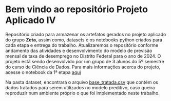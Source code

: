 # Bem vindo ao repositório Projeto Aplicado IV

Repositório criado para armazenar os artefatos gerados no projeto aplicado do grupo **Zeta**, assim como, datasets e os notebooks python criados para cada etapa e entrega do trabalho. Atualizaremos o repositório conforme andamento das atividades e desenvolvimento do modelo de previsão mensal de taxa de desemprego no Distrito Federal para o ano de 2024. O projeto está sendo desenvolvido por um grupo de 3 alunos do 5º semestre do curso de Ciência de Dados. Para mais informações acerca do projeto, acesse o notebook da 1ª etapa [aqui](https://github.com/projeto-aplicado-cd/projeto_aplicado_IV/blob/main/etapa1/Projeto_aplicado_IV_entrega_1.ipynb)

Na pasta dataset, encontrará o arquivo [base_tratada.csv](https://github.com/projeto-aplicado-cd/projeto_aplicado_IV/blob/main/dataset/base_tratada.csv) que contém os dados tratados para serem utilizados no modelo preditivo, caso queira reproduzir num ambiente próprio o que foi implementado neste trabalho.
